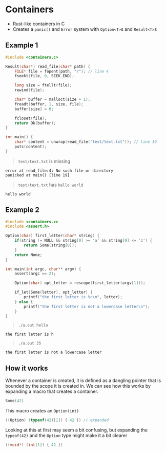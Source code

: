 # Containers

- Rust-like containers in C
- Creates a `panic()` and `Error` system with `Option<T>`s and `Result<T>`s

## Example 1

```c
#include <containers.c>

Result(char*) read_file(char* path) {
    FILE* file = fopent(path, "r"); // line 4
    fseekt(file, 0, SEEK_END);

    long size = ftellt(file);
    rewind(file);

    char* buffer = malloct(size + 1);
    freadt(buffer, 1, size, file);
    buffer[size] = 0;

    fcloset(file);
    return Ok(buffer);
}

int main() {
    char* content = unwrap(read_file("test/text.txt")); // line 19
    puts(content);
}
```

> `test/text.txt` is missing

```
error at read_file:4: No such file or directory
panicked at main() [line 19]
```

> `test/text.txt` has `hello world`

```
hello world
```

## Example 2

```c
#include <containers.c>
#include <assert.h>

Option(char) first_letter(char* string) {
    if(string != NULL && string[0] >= 'a' && string[0] <= 'z') {
        return Some(string[0]);
    }
    return None;
}

int main(int argc, char** argv) {
    assert(argc == 2);

    Option(char) opt_letter = rescope(first_letter(argv[1]));

    if_let(Some(letter), opt_letter) {
        printf("the first letter is %c\n", letter);
    } else {
        printf("the first letter is not a lowercase letter\n");
    }
}
```

> `./a.out hello`

```
the first letter is h
```

> `./a.out 35`

```
the first letter is not a lowercase letter
```

## How it works

Whenever a container is created, it is defined as a dangling pointer that is bounded by the scope it is created in. We can see how this works by expanding a macro that creates a container.

```c
Some(42)
```

This macro creates an `Option(int)`

```c
((Option) (typeof(42)[1]) { 42 }) // expanded
```

Looking at this at first may seem a bit confusing, but expanding the `typeof(42)` and the `Option` type might make it a bit clearer

```c
((void*) (int[1]) { 42 })
```